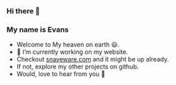 ### Hi there 👋
### My name is Evans
-  Welcome to My heaven on earth :smiley:. 
- 🔭 I’m currently working on my website.
- Checkout [snaveware.com](https://snaveware.com) and it might be up already.
- If not, explore my other projects on github. 
- Would, love to hear from you :running:

<!--
**snaveware/snaveware** is a ✨ _special_ ✨ repository because its `README.md` (this file) appears on your GitHub profile.

Here are some ideas to get you started:

- 🔭 I’m currently working on ...
- 🌱 I’m currently learning ...
- 👯 I’m looking to collaborate on ...
- 🤔 I’m looking for help with ...
- 💬 Ask me about ...
- 📫 How to reach me: ...
- 😄 Pronouns: ...
- ⚡ Fun fact: ...
-->

